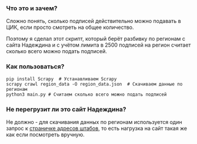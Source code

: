 ### Что это и зачем?
Сложно понять, сколько подписей действительно можно подавать в ЦИК, если просто смотреть на общее количество.

Поэтому я сделал этот скрипт, который берёт разбивку по регионам с сайта Надеждина и с учётом лимита в 2500 подписей на регион считает сколько всего можно подать подписей.


### Как пользоваться?

```shell
pip install Scrapy  # Устанавливаем Scrapy
scrapy crawl region_data -O region_data.json  # Скачиваем данные по регионам
python3 main.py # Считаем сколько всего можно подать подписей
```

### Не перегрузит ли это сайт Надеждина?

Не должно - для скачивания данных по регионам используется один запрос к [страничке адресов штабов](https://nadezhdin2024.ru/addresses), то есть нагрузка на сайт такая же как если посмотреть вручную.